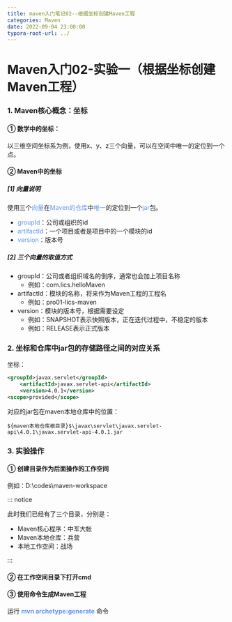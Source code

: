 ```yaml
---
title: maven入门笔记02--根据坐标创建Maven工程
categories: Maven
date: 2022-09-04 23:00:00
typora-root-url: ../
---
```


# Maven入门02-实验一（根据坐标创建Maven工程）

### 1. Maven核心概念：坐标

#### ① 数学中的坐标：

以三维空间坐标系为例，使用x、y、z三个向量，可以在空间中唯一的定位到一个点。

#### ② Maven中的坐标

##### [1] 向量说明

使用三个<font color='cornflowerblue'>向量</font>在<font color='cornflowerblue'>Maven的仓库</font>中<font color='cornflowerblue'>唯一</font>的定位到一个<font color='cornflowerblue'>jar</font>包。

- <font color='cornflowerblue'>groupId</font>：公司或组织的id
- <font color='cornflowerblue'>artifactId</font>：一个项目或者是项目中的一个模块的id
- <font color='cornflowerblue'>version</font>：版本号

##### [2] 三个向量的取值方式

- groupId：公司或者组织域名的倒序，通常也会加上项目名称
  - 例如：com.lics.helloMaven
- artifactId：模块的名称，将来作为Maven工程的工程名
  - 例如：pro01-lics-maven
- version：模块的版本号，根据需要设定
  - 例如：SNAPSHOT表示快照版本，正在迭代过程中，不稳定的版本
  - 例如：RELEASE表示正式版本

### 2. 坐标和仓库中jar包的存储路径之间的对应关系

坐标：

```xml
<groupId>javax.servlet</groupId>
    <artifactId>javax.servlet-api</artifactId>
    <version>4.0.1</version>
<scope>provided</scope>
```

对应的jar包在maven本地仓库中的位置：

```text
${maven本地仓库根目录}$\javax\servlet\javax.servlet-api\4.0.1\javax.servlet-api-4.0.1.jar
```

### 3. 实验操作

#### ① 创建目录作为后面操作的工作空间

例如：D:\codes\maven-workspace

::: notice

此时我们已经有了三个目录，分别是：

- Maven核心程序：中军大帐
- Maven本地仓库：兵营
- 本地工作空间：战场

:::

#### ② 在工作空间目录下打开cmd

#### ③ 使用命令生成Maven工程

运行 <font color='cornflowerblue'>**mvn archetype:generate**</font> 命令

